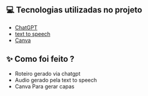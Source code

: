 

## 💻 Tecnologias utilizadas no projeto

- [ChatGPT](https://chat.openai.com/) 
- [text to speech](https://ttsopenai.com/)
- [Canva](https://www.canva.com/pt_br/gerador-imagem-ia/ )

## ✨ Como foi feito ?

- Roteiro gerado via chatgpt
- Audio gerado pela text to speech
- Canva Para gerar capas
